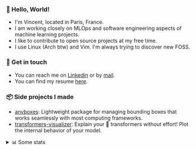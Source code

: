 ### 👋 Hello, World!

- I'm Vincent, located in Paris, France.
- I am working closely on MLOps and software engineering aspects of machine learning projects.
- I like to contribute to open source projects at my free time.
- I use Linux (Arch btw) and Vim. I'm always trying to discover new FOSS.

### 🔗 Get in touch

- You can reach me on [Linkedin](https://www.linkedin.com/in/vincent-duchauffour-3a9641155/) or by [mail](mailto:vincent.duchauffour@proton.me).
- You can find my resume [here](https://raw.githubusercontent.com/VDuchauffour/resume/main/resume.pdf).

### 📦 Side projects I made

- [anyboxes](https://github.com/VDuchauffour/anyboxes): Lightweight package for managing bounding boxes that works seamlessly with most computing frameworks.
- [transformers-visualizer](https://github.com/VDuchauffour/transformers-visualizer): Explain your 🤗 transformers without effort! Plot the internal behavior of your model. 

<details><summary>📊 Some stats</summary>  
  
<p align="center">
  <img alt="VDuchauffour's github stats" src="https://github-readme-stats.vercel.app/api?username=VDuchauffour&include_all_commits=true&show_icons=true&theme=react"/>
  <br />
  <img alt="VDuchauffour's streak stats" src="https://streak-stats.demolab.com?user=VDuchauffour&theme=react"/>
  <br />
  <img alt="VDuchauffour's language stats" src="https://github-readme-stats.vercel.app/api/top-langs/?username=VDuchauffour&count_private=true&include_all_commits=true&show_icons=true&layout=compact&theme=react"/>
  <!--   <br />
  <img alt="VDuchauffour's Wakatime stats" src="https://github-readme-stats.vercel.app/api/wakatime?username=VDuchauffour&theme=react"/> -->
</p>

#### 🧭 Wakatime stats
<!--START_SECTION:waka-->
![Code Time](http://img.shields.io/badge/Code%20Time-1%2C951%20hrs%2021%20mins-blue)

![Lines of code](https://img.shields.io/badge/From%20Hello%20World%20I%27ve%20Written-5.8%20million%20lines%20of%20code-blue)

**🐱 My GitHub Data** 

> 📦 981.2 kB Used in GitHub's Storage 
 > 
> 🏆 567 Contributions in the Year 2024
 > 
> 🚫 Not Opted to Hire
 > 
> 📜 9 Public Repositories 
 > 
> 🔑 2 Private Repositories 
 > 
**I'm an Early 🐤** 

```text
🌞 Morning                309 commits         ██░░░░░░░░░░░░░░░░░░░░░░░   06.98 % 
🌆 Daytime                2350 commits        █████████████░░░░░░░░░░░░   53.11 % 
🌃 Evening                1345 commits        ████████░░░░░░░░░░░░░░░░░   30.40 % 
🌙 Night                  421 commits         ██░░░░░░░░░░░░░░░░░░░░░░░   09.51 % 
```
📅 **I'm Most Productive on Monday** 

```text
Monday                   1006 commits        ██████░░░░░░░░░░░░░░░░░░░   22.73 % 
Tuesday                  812 commits         █████░░░░░░░░░░░░░░░░░░░░   18.35 % 
Wednesday                709 commits         ████░░░░░░░░░░░░░░░░░░░░░   16.02 % 
Thursday                 785 commits         ████░░░░░░░░░░░░░░░░░░░░░   17.74 % 
Friday                   666 commits         ████░░░░░░░░░░░░░░░░░░░░░   15.05 % 
Saturday                 124 commits         █░░░░░░░░░░░░░░░░░░░░░░░░   02.80 % 
Sunday                   323 commits         ██░░░░░░░░░░░░░░░░░░░░░░░   07.30 % 
```


📊 **This Week I Spent My Time On** 

```text
💬 Programming Languages: 
Python                   27 hrs 31 mins      ███████████████████░░░░░░   77.99 % 
YAML                     2 hrs 39 mins       ██░░░░░░░░░░░░░░░░░░░░░░░   07.54 % 
C++                      1 hr 49 mins        █░░░░░░░░░░░░░░░░░░░░░░░░   05.16 % 
Bash                     55 mins             █░░░░░░░░░░░░░░░░░░░░░░░░   02.61 % 
SQL                      50 mins             █░░░░░░░░░░░░░░░░░░░░░░░░   02.38 % 
```


 Last Updated on 08/06/2024 00:40:27 UTC
<!--END_SECTION:waka-->
</details>
